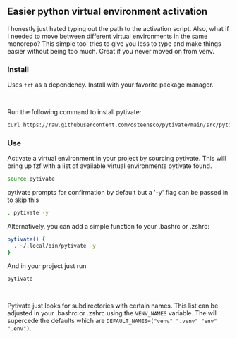 <h2>Easier python virtual environment activation</h2>

<p>
  I honestly just hated typing out the path to the activation script. Also, what if I needed to move between different virtual environments in the same monorepo? This simple tool tries to give you less to type and make things easier without being too much. Great if you never moved on from venv.
</p>
<h3>Install</h3>
<p>
  
Uses `fzf` as a dependency. Install with your favorite package manager. 

<br>

Run the following command to install pytivate: 

```bash
curl https://raw.githubusercontent.com/osteensco/pytivate/main/src/pytivate.sh -o ~/.local/bin/pytivate && chmod +x ~/.local/bin/pytivate
```
</p>

<h3>Use</h3>

<p>

Activate a virtual environment in your project by sourcing pytivate. This will bring up fzf with a list of available virtual environments pytivate found.

```bash 
source pytivate
```
pytivate prompts for confirmation by default but a '-y' flag can be passed in to skip this 
```bash
. pytivate -y
```

Alternatively, you can add a simple function to your .bashrc or .zshrc:

```bash
pytivate() {
  . ~/.local/bin/pytivate -y
}
```
And in your project just run
```
pytivate
```
<br>

Pytivate just looks for subdirectories with certain names. This list can be adjusted in your .bashrc or .zshrc using the `VENV_NAMES` variable. The will supercede 
the defaults which are `DEFAULT_NAMES=("venv" ".venv" "env" ".env")`.

</p>
